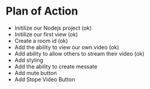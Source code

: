 # Plan of Action
- Initilize our Nodejs project (ok)
- Initilize our first view (ok)
- Create a room id (ok)
- Add the ability to view our own video (ok)
- Add ability to allow others to stream their video (ok)
- Add styling
- Add the ability to create messate
- Add mute button
- Add Stope Video Button